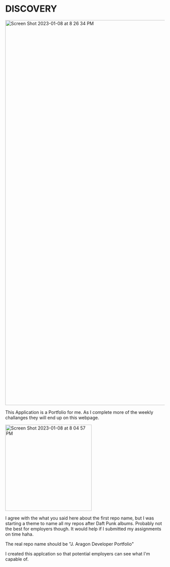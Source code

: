 # DISCOVERY
<img width="1219" alt="Screen Shot 2023-01-08 at 8 26 34 PM" src="https://user-images.githubusercontent.com/118233640/211236872-9b0650c5-6e28-45e9-9faa-f729dcd1cb26.png">

This Application is a Portfolio for me. As I complete more of the weekly challanges they will end up on this webpage.  

<img width="273" alt="Screen Shot 2023-01-08 at 8 04 57 PM" src="https://user-images.githubusercontent.com/118233640/211234930-77e0d4dc-4c33-4452-8913-0123bc017a09.png">

I agree with the what you said here about the first repo name, but I was starting a theme to name all my repos after Daft Punk albums. Probably not the best for employers though. 
It would help if I submitted my assignments on time haha.  

The real repo name should be "J. Aragon Developer Portfolio" 

I created this applcation so that potential employers can see what I'm capable of.
